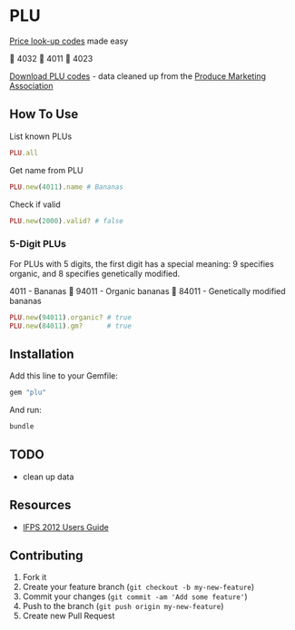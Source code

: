 # PLU

[Price look-up codes](http://en.wikipedia.org/wiki/Price_look-up_code) made easy

:watermelon: 4032
:banana: 4011
:grapes: 4023

[Download PLU codes](https://raw.github.com/ankane/plu/master/plu_codes.csv) - data cleaned up from the [Produce Marketing Association](http://www.plucodes.com)

## How To Use

List known PLUs

```ruby
PLU.all
```

Get name from PLU

```ruby
PLU.new(4011).name # Bananas
```

Check if valid

```ruby
PLU.new(2000).valid? # false
```

### 5-Digit PLUs

For PLUs with 5 digits, the first digit has a special meaning: 9 specifies organic, and 8 specifies genetically modified.

4011 - Bananas :banana:
94011 - Organic bananas :banana:
84011 - Genetically modified bananas

```ruby
PLU.new(94011).organic? # true
PLU.new(84011).gm?      # true
```

## Installation

Add this line to your Gemfile:

```ruby
gem "plu"
```

And run:

```sh
bundle
```

## TODO

- clean up data

## Resources

- [IFPS 2012 Users Guide](http://www.plucodes.com/docs/Users_Guide_July_2012_FINAL.pdf)

## Contributing

1. Fork it
2. Create your feature branch (`git checkout -b my-new-feature`)
3. Commit your changes (`git commit -am 'Add some feature'`)
4. Push to the branch (`git push origin my-new-feature`)
5. Create new Pull Request
